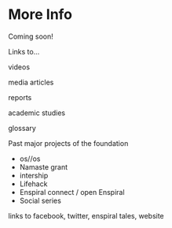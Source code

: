 # More Info

Coming soon!

Links to...

videos

media articles

reports

academic studies

glossary

Past major projects of the foundation
- os//os 
- Namaste grant
- intership
- Lifehack
- Enspiral connect / open Enspiral
- Social series


links to facebook, twitter, enspiral tales, website